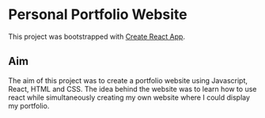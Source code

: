 # Personal Portfolio Website

This project was bootstrapped with [Create React App](https://github.com/facebook/create-react-app).

## Aim

The aim of this project was to create a portfolio website using Javascript, React, HTML and CSS. The idea behind the website was to learn how to use react while simultaneously creating my own website where I could display my portfolio. 
